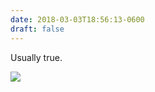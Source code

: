 ```yaml
---
date: 2018-03-03T18:56:13-0600
draft: false
---
```




Usually true.

![](/images/2018/e239476cfc.jpg)



